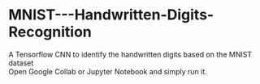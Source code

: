 # MNIST---Handwritten-Digits-Recognition
A Tensorflow CNN to identify the handwritten digits based on the MNIST dataset  
Open Google Collab or Jupyter Notebook and simply run it.
